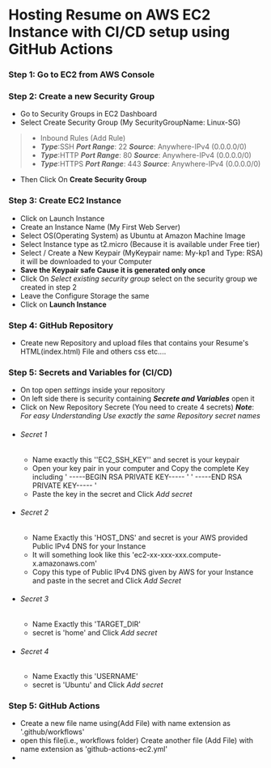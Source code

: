 # Hosting Resume on AWS EC2 Instance with CI/CD setup using GitHub Actions
### Step 1: Go to EC2 from AWS Console 

### Step 2: Create a new Security Group
  * Go to Security Groups in EC2 Dashboard
  * Select Create Security Group (My SecurityGroupName: Linux-SG)
  > * Inbound Rules (Add Rule)
  > * ***Type***:SSH    ***Port Range***: 22   ***Source***: Anywhere-IPv4 (0.0.0.0/0)
  > * ***Type***:HTTP    ***Port Range***: 80   ***Source***: Anywhere-IPv4 (0.0.0.0/0)
  > * ***Type***:HTTPS    ***Port Range***: 443   ***Source***: Anywhere-IPv4 (0.0.0.0/0)
  >  
  * Then Click On **Create Security Group**
 
### Step 3: Create EC2 Instance
  * Click on Launch Instance
  * Create an Instance Name (My First Web Server)
  * Select OS(Operating System) as Ubuntu at Amazon Machine Image
  * Select Instance type as t2.micro (Because it is available under Free tier)
  * Select / Create a New Keypair (MyKeypair name: My-kp1 and Type: RSA) it will be downloaded to your Computer
  * **Save the Keypair safe Cause it is generated only once**
  * Click On *Select existing security group* select on the security group we created in step 2
  * Leave the Configure Storage the same
  * Click on **Launch Instance**
    
### Step 4: GitHub Repository
  * Create new Repository and upload files that contains your Resume's HTML(index.html) File and others css etc....

### Step 5: Secrets and Variables for (CI/CD)
  * On top open *settings* inside your repository
  * On left side there is security containing ***Secrete and Variables*** open it
  * Click on New Repository Secrete (You need to create 4 secrets)
  ***Note***: *For easy Understanding Use exactly the same Repository secret names*
  * ###### Secret 1
      * Name exactly this ''EC2_SSH_KEY'' and secret is your keypair 
      * Open your key pair in your computer and Copy the complete Key including
        ' -----BEGIN RSA PRIVATE KEY----- '
        ' -----END RSA PRIVATE KEY----- '
      * Paste the key in the secret and Click *Add secret*
  * ###### Secret 2
      * Name Exactly this 'HOST_DNS' and secret is your AWS provided Public IPv4 DNS for your Instance
      * It will something look like this 'ec2-xx-xxx-xxx.compute-x.amazonaws.com'
      * Copy this type of Public IPv4 DNS given by AWS for your Instance and paste in the secret and Click *Add Secret*
  * ###### Secret 3
      * Name Exactly this 'TARGET_DIR'
      * secret is 'home' and Click *Add secret*
  * ###### Secret 4
      * Name Exactly this 'USERNAME'
      * secret is 'Ubuntu' and Click *Add secret*
        
### Step 5: GitHub Actions
  * Create a new file name using(Add File) with name extension as '.github/workflows'
  * open this file(i.e., workflows folder) Create another file (Add File) with name extension as 'github-actions-ec2.yml'
  * 
